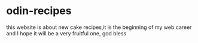 # odin-recipes
this website is about new cake recipes,it is the beginning of my web career and I hope it will be a very fruitful one, god bless